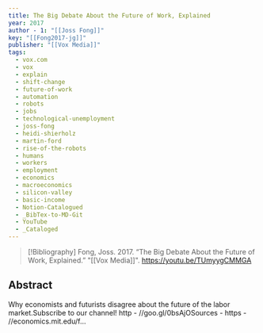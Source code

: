 ```yaml
---
title: The Big Debate About the Future of Work, Explained
year: 2017
author - 1: "[[Joss Fong]]"
key: "[[Fong2017-jg]]"
publisher: "[[Vox Media]]"
tags:
  - vox.com
  - vox
  - explain
  - shift-change
  - future-of-work
  - automation
  - robots
  - jobs
  - technological-unemployment
  - joss-fong
  - heidi-shierholz
  - martin-ford
  - rise-of-the-robots
  - humans
  - workers
  - employment
  - economics
  - macroeconomics
  - silicon-valley
  - basic-income
  - Notion-Catalogued
  - _BibTex-to-MD-Git
  - YouTube
  - _Cataloged
---
```


> [!Bibliography]
> Fong, Joss. 2017. “The Big Debate About the Future of Work, Explained.” "[[Vox Media]]". https://youtu.be/TUmyygCMMGA

## Abstract
Why economists and futurists disagree about the future of the labor market.Subscribe to our channel! http - //goo.gl/0bsAjOSources -  https - //economics.mit.edu/f...